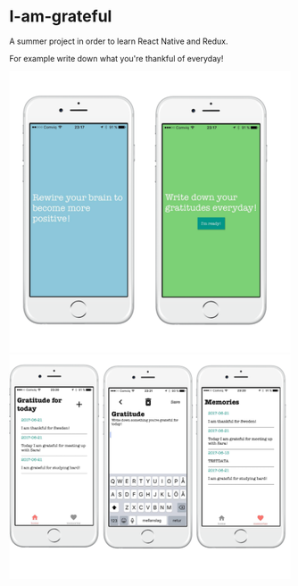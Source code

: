 # I-am-grateful

A summer project in order to learn React Native and Redux.

For example write down what you're thankful of everyday!

![](./images/image1.png) ![](./images/image2.png)

